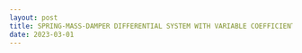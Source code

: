 ```yaml
---
layout: post
title: SPRING-MASS-DAMPER DIFFERENTIAL SYSTEM WITH VARIABLE COEFFICIENTS
date: 2023-03-01
---
```

<object data="../assets/img/MA345Report.pdf" width="1000" height="1000" type='application/pdf'></object>
